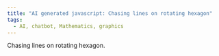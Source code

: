 ```yaml
---
title: "AI generated javascript: Chasing lines on rotating hexagon"
tags:
  - AI, chatbot, Mathematics, graphics
---
```


Chasing lines on rotating hexagon.

<canvas id="canvas" width="800" height="600"></canvas>
<script>
        function drawRotating3DHexagon() {
            const canvas = document.getElementById("canvas");
            const ctx = canvas.getContext("2d");
            const parts = 60;
            const hexagonPoints = generateHexagonPoints(200);
            let rotationX = 0.01;
            let rotationY = 0.01;
            let rotationZ = 0.01;
            let counter = 0;
            let randomx = 0.01 * (Math.random() - 0.5);
            let randomy = 0.01 * (Math.random() - 0.5);
            let randomz = 0.01 * (Math.random() - 0.5);

            function generateHexagonPoints(radius) {
                const points = [];
                for (let i = 0; i < 6; i++) {
                    const angle = Math.PI / 3 * i;
                    points.push({
                        x: radius * Math.cos(angle),
                        y: radius * Math.sin(angle),
                        z: Math.random() * 200
                    });
                }
                return points;
            }

            function calculatePoints(start, end) {
                const points = [];
                for (let i = 0; i <= parts; i++) {
                    const t = i / parts;
                    points.push({
                        x: start.x + t * (end.x - start.x),
                        y: start.y + t * (end.y - start.y),
                        z: start.z + t * (end.z - start.z)
                    });
                }
                return points;
            }

            function getColorGradient(t) {
                const red = Math.floor(255 * (1 - t));
                const green = Math.floor(255 * t);
                const blue = 150;
                return `rgb(${red}, ${green}, ${blue})`;
            }

            function rotate3D(point) {
                // Rotation around X axis
                let { x, y, z } = point;
                let cosX = Math.cos(rotationX), sinX = Math.sin(rotationX);
                let y1 = y * cosX - z * sinX;
                let z1 = y * sinX + z * cosX;

                // Rotation around Y axis
                let cosY = Math.cos(rotationY), sinY = Math.sin(rotationY);
                let x2 = x * cosY + z1 * sinY;
                let z2 = -x * sinY + z1 * cosY;

                // Rotation around Z axis
                let cosZ = Math.cos(rotationZ), sinZ = Math.sin(rotationZ);
                let x3 = x2 * cosZ - y1 * sinZ;
                let y3 = x2 * sinZ + y1 * cosZ;

                return { x: x3, y: y3, z: z2 };
            }

            function drawLines() {
                ctx.clearRect(0, 0, canvas.width, canvas.height);
                const rotatedPoints = hexagonPoints.map(rotate3D);

                for (let i = 0; i < rotatedPoints.length; i++) {
                    const point1 = rotatedPoints[i];
                    const point2 = rotatedPoints[(i + 1) % rotatedPoints.length];
                    
                    const line1Points = calculatePoints({ x: 0, y: 0, z: 0 }, point1);
                    const line2Points = calculatePoints({ x: 0, y: 0, z: 0 }, point2);

                    for (let j = 0; j <= parts; j++) {
                        const startPoint = line1Points[j];
                        const endPoint = line2Points[parts - j];

                        ctx.beginPath();
                        ctx.moveTo(startPoint.x + 400, startPoint.y + 300);
                        ctx.lineTo(endPoint.x + 400, endPoint.y + 300);
                        ctx.strokeStyle = getColorGradient(j / parts);
                        ctx.stroke();
                    }
                }
            }

            function animate() {
                drawLines();
		if (counter > 500) {
                randomx = 0.01 * (Math.random() - 0.5);
                randomy = 0.01 * (Math.random() - 0.5);
                randomz = 0.01 * (Math.random() - 0.5);
		counter=0;
		}
		else {
                rotationX += randomx;
                rotationY += randomy;
                rotationZ += randomz;
		counter++;
		}
                requestAnimationFrame(animate);
            }

            animate(); // Start animation loop
        }

        drawRotating3DHexagon();
</script>
